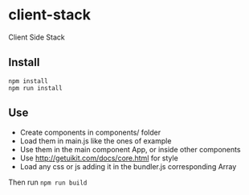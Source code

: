 # client-stack

Client Side Stack

## Install
    npm install
    npm run install

## Use
* Create components in components/ folder   
* Load them in main.js like the ones of example   
* Use them in the main component App, or inside other components   
* Use http://getuikit.com/docs/core.html for style    
* Load any css or js adding it in the bundler.js corresponding Array

Then run ``` npm run build ```
